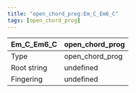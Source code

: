```yaml
---
title: "open_chord_prog:Em_C_Em6_C"
tags: [open_chord_prog]
---
```


|Em_C_Em6_C|open_chord_prog|
|---|---|
|Type|open_chord_prog|
|Root string|undefined|
|Fingering|undefined|

